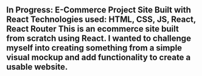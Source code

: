 ## In Progress: E-Commerce Project Site Built with React Technologies used: HTML, CSS, JS, React, React Router This is an ecommerce site built from scratch using React. I wanted to challenge myself into creating something from a simple visual mockup and add functionality to create a usable website.
